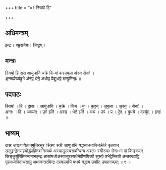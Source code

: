 +++
title = "०९ स्त्रियो हि"

+++
## अधिमन्त्रम्
इन्द्रः। बभ्रुरात्रेयः। त्रिष्टुप्।

## मन्त्रः
स्त्रियो॒ हि दा॒स आयु॑धानि च॒क्रे किं मा॑ करन्नब॒ला अ॑स्य॒ सेनाः॑ ।  
अ॒न्तर्ह्यख्य॑दु॒भे अ॑स्य॒ धेने॒ अथोप॒ प्रैद्यु॒धये॒ दस्यु॒मिन्द्रः॑ ॥

## पदपाठः
स्त्रियः॑ । हि । दा॒सः । आयु॑धानि । च॒क्रे । किम् । मा॒ । क॒र॒न् । अ॒ब॒लाः । अ॒स्य॒ । सेनाः॑ ।  
अ॒न्तः । हि । अख्य॑त् । उ॒भे इति॑ । अ॒स्य॒ । धेने॒ इति॑ । अथ॑ । उप॑ । प्र । ऐ॒त् । यु॒धये॑ । दस्यु॑म् । इन्द्रः॑ ॥

## भाष्यम्
दासः उपक्षपयितानमुचिरसुरः स्त्रियः स्त्रीः आयुधानि यद्धसाधनानिचक्रेहि कृतवान् खलुइन्द्रेणसहयोद्धंप्रहितबानित्यर्थः अस्यासुरस्यसंबन्धिन्य अबलाः स्त्रीरूपाः सेनाः मा मां किङ्करन् किङ्कुर्युरितिमन्यमानइन्द्रः तासांमध्येअस्यासुरस्यधेनेप्रीणयित्र्यौ सुरूपे उभेद्वेस्त्रियौ अन्तरख्यद्धि गृहमध्येनिदन्धखलु अथानन्तरमिन्द्रः दस्यन्नमचिं यधये यद्धाय उपप्रैत् उपप्रागच्छत् ॥ ९ ॥